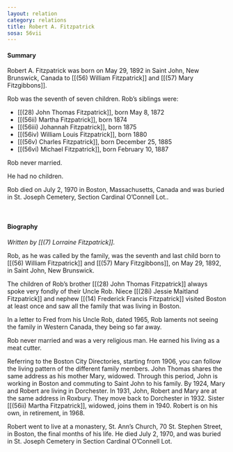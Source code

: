 ```yaml
---
layout: relation
category: relations
title: Robert A. Fitzpatrick
sosa: 56vii
---
```


#### Summary

Robert A. Fitzpatrick was born on May 29, 1892 in Saint John, New Brunswick, Canada to [[(56) William Fitzpatrick]] and [[(57) Mary Fitzgibbons]].

Rob was the seventh of seven children. Rob’s siblings were:

* [[(28) John Thomas Fitzpatrick]], born May 8, 1872
* [[(56ii) Martha Fitzpatrick]], born 1874
* [[(56iii) Johannah Fitzpatrick]], born 1875
* [[(56iv) William Louis Fitzpatrick]], born 1880
* [[(56v) Charles Fitzpatrick]], born December 25, 1885
* [[(56vi) Michael Fitzpatrick]], born February 10, 1887

Rob never married.

He had no children.

Rob died on July 2, 1970 in Boston, Massachusetts, Canada and was buried in St. Joseph Cemetery, Section Cardinal O’Connell Lot..

<br>

#### Biography

*Written by [[(7) Lorraine Fitzpatrick]].*

Rob, as he was called by the family, was the seventh and last child born to [[(56) William Fitzpatrick]] and [[(57) Mary Fitzgibbons]], on May 29, 1892, in Saint John, New Brunswick.

The children of Rob’s brother [[(28) John Thomas Fitzpatrick]] always spoke very fondly of their Uncle Rob. Niece [[(28i) Jessie Maitland Fitzpatrick]] and nephew [[(14) Frederick Francis Fitzpatrick]] visited Boston at least once and saw all the family that was living in Boston.

In a letter to Fred from his Uncle Rob, dated 1965, Rob laments not seeing the family in Western Canada, they being so far away.

Rob never married and was a very religious man. He earned his living as a meat cutter.

Referring to the Boston City Directories, starting from 1906, you can follow the living pattern of the different family members. John Thomas shares the same address as his mother Mary, widowed. Through this period, John is working in Boston and commuting to Saint John to his family. By 1924, Mary and Robert are living in Dorchester. In 1931, John, Robert and Mary are at the same address in Roxbury. They move back to Dorchester in 1932. Sister [[(56ii) Martha Fitzpatrick]], widowed, joins them in 1940. Robert is on his own, in retirement, in 1968.

Robert went to live at a monastery, St. Ann’s Church, 70 St. Stephen Street, in Boston, the final months of his life. He died July 2, 1970, and was buried in St. Joseph Cemetery in Section Cardinal O’Connell Lot.
